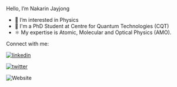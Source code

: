 
Hello, I’m Nakarin Jayjong
- 👀 I’m interested in Physics
- 📖 I'm a PhD Student at Centre for Quantum Technologies (CQT)
- ⚛️ My expertise is Atomic, Molecular and Optical Physics (AMO).

Connect with me:

[![linkedin](https://img.shields.io/badge/LinkedIn-0077B5?style=for-the-badge&logo=linkedin&logoColor=white)](https://www.linkedin.com/in/nakarin-jayjong-26b963207/) 

[![twitter](https://img.shields.io/badge/Twitter-1DA1F2?style=for-the-badge&logo=twitter&logoColor=white)](https://twitter.com/NJayjong) 

![Website](https://img.shields.io/website?up_color=blue&up_message=Nicholsonlabs&url=https%3A%2F%2Fnicholsonlabs.org%2Fpeople%2F)
